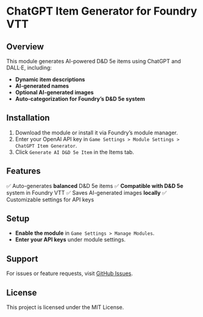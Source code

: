 
# ChatGPT Item Generator for Foundry VTT

## Overview
This module generates AI-powered D&D 5e items using ChatGPT and DALL·E, including:
- **Dynamic item descriptions**
- **AI-generated names**
- **Optional AI-generated images**
- **Auto-categorization for Foundry’s D&D 5e system**

## Installation
1. Download the module or install it via Foundry’s module manager.
2. Enter your OpenAI API key in `Game Settings > Module Settings > ChatGPT Item Generator`.
3. Click `Generate AI D&D 5e Item` in the Items tab.

## Features
✅ Auto-generates **balanced** D&D 5e items
✅ **Compatible with D&D 5e** system in Foundry VTT
✅ Saves AI-generated images **locally**
✅ Customizable settings for API keys

## Setup
- **Enable the module** in `Game Settings > Manage Modules`.
- **Enter your API keys** under module settings.

## Support
For issues or feature requests, visit [GitHub Issues](https://github.com/yourgithub/chatgpt-item-generator/issues).

## License
This project is licensed under the MIT License.
